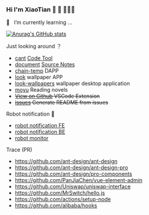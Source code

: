 ### Hi I'm XiaoTian 👋 💖 👨🏻‍💻

🌱  &nbsp; I’m currently learning ...

[![Anurag's GitHub stats](https://github-readme-stats.vercel.app/api?username=xiaotiandada&count_private=true&show_icons=true&theme=tokyonight)](https://github.com/anuraghazra/github-readme-stats)

Just looking around ？


- [cant](https://github.com/xiaotiandada/cant) [Code Tool](https://cant-xt.vercel.app)
- [document](https://github.com/xiaotiandada/document) [Source Notes](https://source-notes.vercel.app)
- [chain-temp](https://github.com/xiaotiandada/chain-temp) DAPP
- [look](https://github.com/xiaotiandada/look) wallpaper APP
- [look-wallpapers](https://github.com/xiaotiandada/look-wallpapers) wallpaper desktop application
- [moyu](https://github.com/xiaotiandada/moyu) Reading novels
- ~~[View on Github](https://github.com/xiaotiandada/view-on-github) VSCode Extension~~
- ~~[issues](https://github.com/xiaotiandada/issues) Generate README from issues~~


Robot notification 🤖️

- [robot notification FE](https://github.com/xiaotiandada/robot-notification-fe)
- [robot notification BE](https://github.com/xiaotiandada/robot-notification)
- [robot monitor](https://github.com/xiaotiandada/arewedown)


<!-- 该死的“虚荣心” -->

Trace (PR)

- https://github.com/ant-design/ant-design
- https://github.com/ant-design/ant-design-pro
- https://github.com/ant-design/pro-components
- https://github.com/PanJiaChen/vue-element-admin
- https://github.com/Uniswap/uniswap-interface
- https://github.com/MrSwitch/hello.js
- https://github.com/actions/setup-node
- https://github.com/alibaba/hooks

<!--
**xiaotiandada/xiaotiandada** is a ✨ _special_ ✨ repository because its `README.md` (this file) appears on your GitHub profile.

Here are some ideas to get you started:

- 🔭 I’m currently working on ...
- 🌱 I’m currently learning ...
- 👯 I’m looking to collaborate on ...
- 🤔 I’m looking for help with ...
- 💬 Ask me about ...
- 📫 How to reach me: ...
- 😄 Pronouns: ...
- ⚡ Fun fact: ...
-->
